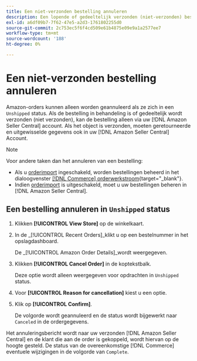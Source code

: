 ```yaml
---
title: Een niet-verzonden bestelling annuleren
description: Een lopende of gedeeltelijk verzonden (niet-verzonden) bestelling via je Amazon annuleren [!DNL Seller Central] account.
exl-id: a6df09b7-7f62-47e5-a2d3-1761802255d0
source-git-commit: 2c753ec5f6f4cd509e61b4875e09e9a1a2577ee7
workflow-type: tm+mt
source-wordcount: '188'
ht-degree: 0%

---
```


# Een niet-verzonden bestelling annuleren

Amazon-orders kunnen alleen worden geannuleerd als ze zich in een `Unshipped` status. Als de bestelling in behandeling is of gedeeltelijk wordt verzonden (niet verzonden), kan de bestelling alleen via uw [!DNL Amazon Seller Central] account. Als het object is verzonden, moeten geretourneerde en uitgewisselde gegevens ook in uw [!DNL Amazon Seller Central] Account.

>[!NOTE]
>
>Voor andere taken dan het annuleren van een bestelling:
>
>- Als u [orderimport](./order-settings.md) ingeschakeld, worden bestellingen beheerd in het dialoogvenster [[!DNL Commerce] orderwerkstroom](https://docs.magento.com/user-guide/sales/orders.html){target=&quot;_blank&quot;}.
>- Indien [orderimport](./order-settings.md) is uitgeschakeld, moet u uw bestellingen beheren in [!DNL Amazon Seller Central].


## Een bestelling annuleren in `Unshipped` status

1. Klikken **[!UICONTROL View Store]** op de winkelkaart.

1. In de _[!UICONTROL Recent Orders]_klikt u op een bestelnummer in het opslagdashboard.

   De _[!UICONTROL Amazon Order Details]_wordt weergegeven.

1. Klikken **[!UICONTROL Cancel Order]** in de koptekstbalk.

   Deze optie wordt alleen weergegeven voor opdrachten in `Unshipped` status.

1. Voor **[!UICONTROL Reason for cancellation]** kiest u een optie.

1. Klik op **[!UICONTROL Confirm]**.

   De volgorde wordt geannuleerd en de status wordt bijgewerkt naar `Canceled` in de ordergegevens.

Het annuleringsbericht wordt naar uw verzonden [!DNL Amazon Seller Central] en de klant die aan de order is gekoppeld, wordt hiervan op de hoogte gesteld. De status van de overeenkomstige [!DNL Commerce] eventuele wijzigingen in de volgorde van `Complete`.
